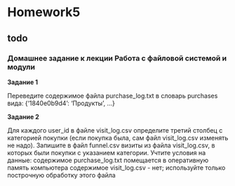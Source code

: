 # Homework5
## todo

### Домашнее задание к лекции Работа с файловой системой и модули

**Задание 1**

Переведите содержимое файла purchase_log.txt в словарь purchases вида:
{‘1840e0b9d4’: ‘Продукты’, …}

**Задание 2**

Для каждого user_id в файле visit_log.csv определите третий столбец с категорией покупки (если покупка была, сам файл visit_log.csv изменять не надо). 
Запишите в файл funnel.csv визиты из файла visit_log.csv, в которых были покупки с указанием категории.
Учтите условия на данные:
содержимое purchase_log.txt помещается в оперативную память компьютера
содержимое visit_log.csv - нет; используйте только построчную обработку этого файла